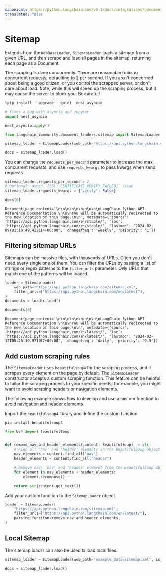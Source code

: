 ```yaml
---
canonical: https://python.langchain.com/v0.1/docs/integrations/document_loaders/sitemap
translated: false
---
```


# Sitemap

Extends from the `WebBaseLoader`, `SitemapLoader` loads a sitemap from a given URL, and then scrape and load all pages in the sitemap, returning each page as a Document.

The scraping is done concurrently.  There are reasonable limits to concurrent requests, defaulting to 2 per second.  If you aren't concerned about being a good citizen, or you control the scrapped server, or don't care about load. Note, while this will speed up the scraping process, but it may cause the server to block you.  Be careful!

```python
%pip install --upgrade --quiet  nest_asyncio
```

```python
# fixes a bug with asyncio and jupyter
import nest_asyncio

nest_asyncio.apply()
```

```python
from langchain_community.document_loaders.sitemap import SitemapLoader
```

```python
sitemap_loader = SitemapLoader(web_path="https://api.python.langchain.com/sitemap.xml")

docs = sitemap_loader.load()
```

You can change the `requests_per_second` parameter to increase the max concurrent requests. and use `requests_kwargs` to pass kwargs when send requests.

```python
sitemap_loader.requests_per_second = 2
# Optional: avoid `[SSL: CERTIFICATE_VERIFY_FAILED]` issue
sitemap_loader.requests_kwargs = {"verify": False}
```

```python
docs[0]
```

```output
Document(page_content='\n\n\n\n\n\n\n\n\n\nLangChain Python API Reference Documentation.\n\n\nYou will be automatically redirected to the new location of this page.\n\n', metadata={'source': 'https://api.python.langchain.com/en/stable/', 'loc': 'https://api.python.langchain.com/en/stable/', 'lastmod': '2024-02-09T01:10:49.422114+00:00', 'changefreq': 'weekly', 'priority': '1'})
```

## Filtering sitemap URLs

Sitemaps can be massive files, with thousands of URLs.  Often you don't need every single one of them.  You can filter the URLs by passing a list of strings or regex patterns to the `filter_urls` parameter.  Only URLs that match one of the patterns will be loaded.

```python
loader = SitemapLoader(
    web_path="https://api.python.langchain.com/sitemap.xml",
    filter_urls=["https://api.python.langchain.com/en/latest"],
)
documents = loader.load()
```

```python
documents[0]
```

```output
Document(page_content='\n\n\n\n\n\n\n\n\n\nLangChain Python API Reference Documentation.\n\n\nYou will be automatically redirected to the new location of this page.\n\n', metadata={'source': 'https://api.python.langchain.com/en/latest/', 'loc': 'https://api.python.langchain.com/en/latest/', 'lastmod': '2024-02-12T05:26:10.971077+00:00', 'changefreq': 'daily', 'priority': '0.9'})
```

## Add custom scraping rules

The `SitemapLoader` uses `beautifulsoup4` for the scraping process, and it scrapes every element on the page by default. The `SitemapLoader` constructor accepts a custom scraping function. This feature can be helpful to tailor the scraping process to your specific needs; for example, you might want to avoid scraping headers or navigation elements.

 The following example shows how to develop and use a custom function to avoid navigation and header elements.

Import the `beautifulsoup4` library and define the custom function.

```python
pip install beautifulsoup4
```

```python
from bs4 import BeautifulSoup


def remove_nav_and_header_elements(content: BeautifulSoup) -> str:
    # Find all 'nav' and 'header' elements in the BeautifulSoup object
    nav_elements = content.find_all("nav")
    header_elements = content.find_all("header")

    # Remove each 'nav' and 'header' element from the BeautifulSoup object
    for element in nav_elements + header_elements:
        element.decompose()

    return str(content.get_text())
```

Add your custom function to the `SitemapLoader` object.

```python
loader = SitemapLoader(
    "https://api.python.langchain.com/sitemap.xml",
    filter_urls=["https://api.python.langchain.com/en/latest/"],
    parsing_function=remove_nav_and_header_elements,
)
```

## Local Sitemap

The sitemap loader can also be used to load local files.

```python
sitemap_loader = SitemapLoader(web_path="example_data/sitemap.xml", is_local=True)

docs = sitemap_loader.load()
```